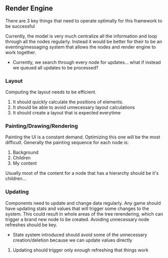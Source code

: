 ## Render Engine
There are 3 key things that need to operate optimally for this framework to be successful

Currently, the model is very much centralize all the information and loop through all
the nodes regularly. Instead it would be better for their to be an eventing/messaging system
that allows the nodes and render engine to work together.


- Currently, we search through every node for updates... what if instead we queued all updates to
  be processed?


### Layout
Computing the layout needs to be efficient. 

1. It should quickly calculate the positions of elements.
2. It should be able to avoid unnecessary layout calculations
3. It should create a layout that is expected everytime

### Painting/Drawing/Rendering
Painting the UI is a constant demand. Optimizing this one will be the most difficult.
Generally the painting sequence for each node is:
1. Background
2. Children
3. My content

Usually most of the content for a node that has a hierarchy should be it's children...

### Updating

Components need to update and change data regularly. Any game should have updating stats and values that
will trigger some changes to the system. This could result in whole areas of the tree rerendering, which
can trigger a brand new node to be created. Avoiding unnecessary node refreshes should be key.

- State system introduced should avoid some of the unnecessary creation/deletion because
  we can update values directly
1. Updating should trigger only enough refreshing that things work
